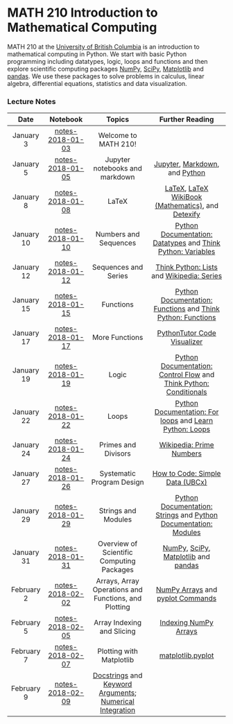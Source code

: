 # MATH 210 Introduction to Mathematical Computing

MATH 210 at the [University of British Columbia](http://www.math.ubc.ca) is an introduction to mathematical computing in Python. We start with basic Python programming including datatypes, logic, loops and functions and then explore scientific computing packages [NumPy](http://www.numpy.org/), [SciPy](https://scipy.org/), [Matplotlib](https://matplotlib.org/) and [pandas](http://pandas.pydata.org/). We use these packages to solve problems in calculus, linear algebra, differential equations, statistics and data visualization.

### Lecture Notes

| Date | Notebook | Topics | Further Reading |
| :---: | :---: | :---: | :---: |
| January 3 | [notes-2018-01-03](notes-week-01/notes-2018-01-03.ipynb) | Welcome to MATH 210! |  |
| January 5 | [notes-2018-01-05](notes-week-01/notes-2018-01-05.ipynb) |  Jupyter notebooks and markdown | [Jupyter](https://jupyter.org), [Markdown](https://daringfireball.net/projects/markdown/), and [Python](https://python.org) |
| January 8 | [notes-2018-01-08](notes-week-02/notes-2018-01-08.ipynb) |  LaTeX | [LaTeX](https://www.latex-project.org/), [LaTeX WikiBook (Mathematics)](https://en.wikibooks.org/wiki/LaTeX/Mathematics), and [Detexify](http://detexify.kirelabs.org/classify.html) |
| January 10 | [notes-2018-01-10](notes-week-02/notes-2018-01-10.ipynb) |  Numbers and Sequences | [Python Documentation: Datatypes](https://docs.python.org/3/tutorial/introduction.html) and [Think Python: Variables](http://greenteapress.com/thinkpython/html/thinkpython003.html) |
| January 12 | [notes-2018-01-12](notes-week-02/notes-2018-01-12.ipynb) |  Sequences and Series | [Think Python: Lists](http://greenteapress.com/thinkpython/html/thinkpython011.html) and [Wikipedia: Series](https://en.wikipedia.org/wiki/Series_(mathematics)) |
| January 15 | [notes-2018-01-15](notes-week-03/notes-2018-01-15.ipynb) |  Functions | [Python Documentation: Functions](https://docs.python.org/3/tutorial/controlflow.html#defining-functions) and [Think Python: Functions](http://greenteapress.com/thinkpython/html/thinkpython004.html) |
| January 17 | [notes-2018-01-17](notes-week-03/notes-2018-01-17.ipynb) |  More Functions | [PythonTutor Code Visualizer](http://www.pythontutor.com/) |
| January 19 | [notes-2018-01-19](notes-week-03/notes-2018-01-19.ipynb) |  Logic | [Python Documentation: Control Flow](https://docs.python.org/3/tutorial/controlflow.html) and [Think Python: Conditionals](http://greenteapress.com/thinkpython/html/thinkpython006.html) |
| January 22 | [notes-2018-01-22](notes-week-04/notes-2018-01-22.ipynb) |  Loops | [Python Documentation: For loops](https://docs.python.org/3/reference/compound_stmts.html#for) and [Learn Python: Loops](http://www.learnpython.org/en/Loops)|
| January 24 | [notes-2018-01-24](notes-week-04/notes-2018-01-24.ipynb) |  Primes and Divisors | [Wikipedia: Prime Numbers](https://en.wikipedia.org/wiki/Prime_number) |
| January 27 | [notes-2018-01-26](notes-week-04/notes-2018-01-26.ipynb) | Systematic Program Design | [How to Code: Simple Data (UBCx)](https://www.edx.org/course/how-code-simple-data-ubcx-htc1x) |
| January 29 | [notes-2018-01-29](notes-week-05/notes-2018-01-29.ipynb) |  Strings and Modules | [Python Documentation: Strings](https://docs.python.org/3/tutorial/introduction.html#strings) and [Python Documentation: Modules](https://docs.python.org/3/tutorial/modules.html) |
| January 31 | [notes-2018-01-31](notes-week-05/notes-2018-01-31.ipynb) | Overview of Scientific Computing Packages | [NumPy](http://www.numpy.org/), [SciPy](https://www.scipy.org/), [Matplotlib](https://matplotlib.org/) and [pandas](http://pandas.pydata.org/) |
| February 2 | [notes-2018-02-02](notes-week-05/notes-2018-02-02.ipynb) |  Arrays, Array Operations and Functions, and Plotting  | [NumPy Arrays](https://docs.scipy.org/doc/numpy-dev/user/quickstart.html#the-basics) and [pyplot Commands](https://matplotlib.org/api/pyplot_summary.html) |
| February 5 | [notes-2018-02-05](notes-week-06/notes-2018-02-05.ipynb) | Array Indexing and Slicing | [Indexing NumPy Arrays](https://docs.scipy.org/doc/numpy-dev/user/quickstart.html#indexing-slicing-and-iterating) |
| February 7 | [notes-2018-02-07](notes-week-06/notes-2018-02-07.ipynb) | Plotting with Matplotlib | [matplotlib.pyplot](https://matplotlib.org/api/pyplot_summary.html) |
| February 9 | [notes-2018-02-09](notes-week-06/notes-2018-02-09.ipynb) | [Docstrings](https://google.github.io/styleguide/pyguide.html?showone=Comments#Comments) and [Keyword Arguments](https://docs.python.org/3/tutorial/controlflow.html#keyword-arguments); [Numerical Integration](https://en.wikipedia.org/wiki/Trapezoidal_rule) |